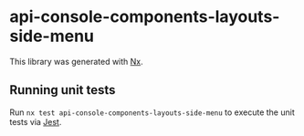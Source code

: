 # api-console-components-layouts-side-menu

This library was generated with [Nx](https://nx.dev).

## Running unit tests

Run `nx test api-console-components-layouts-side-menu` to execute the unit tests via [Jest](https://jestjs.io).
